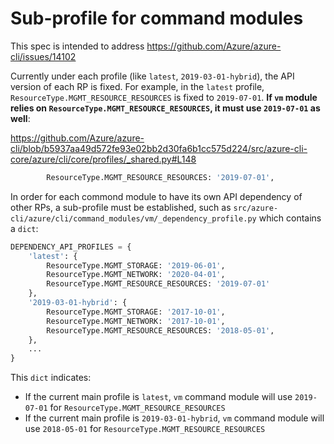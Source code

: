 # Sub-profile for command modules

This spec is intended to address https://github.com/Azure/azure-cli/issues/14102

Currently under each profile (like `latest`, `2019-03-01-hybrid`), the API version of each RP is fixed. For example, in the `latest` profile, `ResourceType.MGMT_RESOURCE_RESOURCES` is fixed to `2019-07-01`. **If  `vm` module relies on `ResourceType.MGMT_RESOURCE_RESOURCES`, it must use `2019-07-01` as well**:

https://github.com/Azure/azure-cli/blob/b5937aa49d572fe93e02bb2d30fa6b1cc575d224/src/azure-cli-core/azure/cli/core/profiles/_shared.py#L148


```py
        ResourceType.MGMT_RESOURCE_RESOURCES: '2019-07-01',
```

In order for each commond module to have its own API dependency of other RPs, a sub-profile must be established, such as `src/azure-cli/azure/cli/command_modules/vm/_dependency_profile.py` which contains a `dict`:

```py
DEPENDENCY_API_PROFILES = {
    'latest': {
        ResourceType.MGMT_STORAGE: '2019-06-01',
        ResourceType.MGMT_NETWORK: '2020-04-01', 
        ResourceType.MGMT_RESOURCE_RESOURCES: '2019-07-01'
    },
    '2019-03-01-hybrid': {
        ResourceType.MGMT_STORAGE: '2017-10-01',
        ResourceType.MGMT_NETWORK: '2017-10-01',
        ResourceType.MGMT_RESOURCE_RESOURCES: '2018-05-01',
    },
    ...
}
```

This `dict` indicates:

- If the current main profile is `latest`, `vm` command module will use `2019-07-01` for `ResourceType.MGMT_RESOURCE_RESOURCES`
- If the current main profile is `2019-03-01-hybrid`, `vm` command module will use `2018-05-01` for `ResourceType.MGMT_RESOURCE_RESOURCES`
